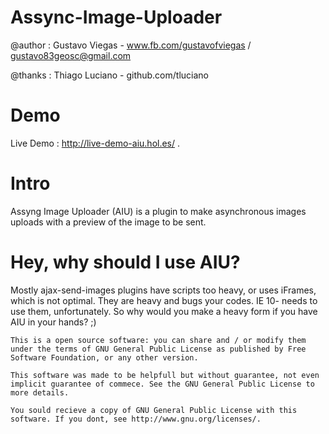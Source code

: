   Assync-Image-Uploader
=======================================================================================================================

  @author : Gustavo Viegas - www.fb.com/gustavofviegas / gustavo83geosc@gmail.com
  
  @thanks : Thiago Luciano - github.com/tluciano

Demo
=======================================================================================================================

Live Demo : http://live-demo-aiu.hol.es/ .

Intro
====================================================================================

Assyng Image Uploader (AIU) is a plugin to make asynchronous images uploads with a preview of the image to be sent.

Hey, why should I use AIU?
====================================================================================
Mostly ajax-send-images plugins have scripts too heavy, or uses iFrames, which is not optimal. They are heavy and bugs your codes. IE 10- needs to use them, unfortunately. 
So why would you make a heavy form if you have AIU in your hands? ;)


    This is a open source software: you can share and / or modify them under the terms of GNU General Public License as published by Free Software Foundation, or any other version.
    
    This software was made to be helpfull but without guarantee, not even implicit guarantee of commece. See the GNU General Public License to more details.
    
    You sould recieve a copy of GNU General Public License with this software. If you dont, see http://www.gnu.org/licenses/.